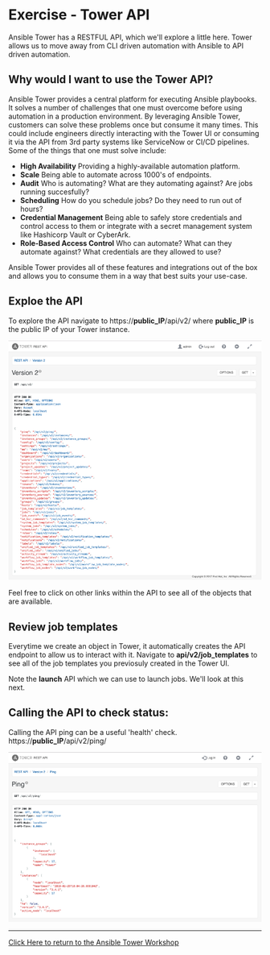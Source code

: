 # Exercise - Tower API

Ansible Tower has a RESTFUL API, which we'll explore a little here. Tower allows us to move away from CLI driven automation with Ansible to API driven automation.

## Why would I want to use the Tower API?

Ansible Tower provides a central platform for executing Ansible playbooks. It solves a number of challenges that one must overcome before using automation in a production environment. By leveraging Ansible Tower, customers can solve these problems once but consume it many times. This could include engineers directly interacting with the Tower UI or consuming it via the API from 3rd party systems like ServiceNow or CI/CD pipelines. Some of the things that one must solve include:

* **High Availability** Providing a highly-available automation platform.
* **Scale** Being able to automate across 1000's of endpoints.
* **Audit** Who is automating? What are they automating against? Are jobs running succesfully?
* **Scheduling** How do you schedule jobs? Do they need to run out of hours?
* **Credential Management** Being able to safely store credentials and control access to them or integrate with a secret management system like Hashicorp Vault or CyberArk.
* **Role-Based Access Control** Who can automate? What can they automate against? What credentials are they allowed to use? 

Ansible Tower provides all of these features and integrations out of the box and allows you to consume them in a way that best suits your use-case.

## Exploe the API

To explore the API navigate to https://**public_IP**/api/v2/ where **public_IP** is the public IP of your Tower instance.

![apiv2](tower-api-v2.png)

Feel free to click on other links within the API to see all of the objects that are available.

## Review job templates

Everytime we create an object in Tower, it automatically creates the API endpoint to allow us to interact with it. Navigate to **api/v2/job_templates** to see all of the job templates you previosuly created in the Tower UI.

Note the **launch** API which we can use to launch jobs. We'll look at this next.

## Calling the API to check status:

Calling the API ping can be a useful 'health' check. https://**public_IP**/api/v2/ping/

![ping](tower-api-v2-ping.png)

---

[Click Here to return to the Ansible Tower Workshop](../README.md)
